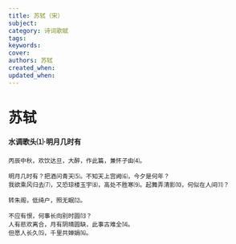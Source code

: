 ```yaml
---
title: 苏轼（宋）
subject: 
category: 诗词歌赋
tags: 
keywords: 
cover: 
authors: 苏轼
created_when: 
updated_when: 
---
```


# 苏轼

#### 水调歌头⑴·明月几时有

```
丙辰中秋，欢饮达旦，大醉，作此篇，兼怀子由⑷。

明月几时有？把酒问青天⑸。不知天上宫阙⑹，今夕是何年？
我欲乘风归去⑺，又恐琼楼玉宇⑻，高处不胜寒⑼。起舞弄清影⑽，何似在人间⑾？

转朱阁，低绮户，照无眠⑿。

不应有恨，何事长向别时圆⒀？
人有悲欢离合，月有阴晴圆缺，此事古难全⒁。
但愿人长久⒂，千里共婵娟⒃。
```

